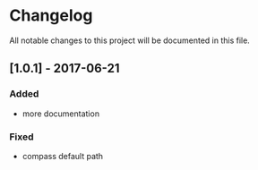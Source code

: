 # Changelog
All notable changes to this project will be documented in this file.

## [1.0.1] - 2017-06-21

### Added
- more documentation

### Fixed
- compass default path